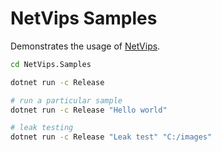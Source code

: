 # NetVips Samples
Demonstrates the usage of [NetVips](https://github.com/kleisauke/net-vips).

```bash
cd NetVips.Samples

dotnet run -c Release

# run a particular sample
dotnet run -c Release "Hello world"

# leak testing
dotnet run -c Release "Leak test" "C:/images"
```